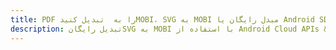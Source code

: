 ---title: PDF را به  تبدیل کنیدMOBI، SVG به MOBI مبدل رایگان یا Android SDKdescription: تبدیل رایگانSVG به MOBI با استفاده از Android Cloud APIs & SDK همچنین اسناد PDF را در Cloud ایجاد، ویرایش و رندر کنید.---